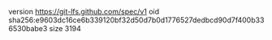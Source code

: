 version https://git-lfs.github.com/spec/v1
oid sha256:e9603dc16ce6b339120bf32d50d7b0d1776527dedbcd90d7f400b336530babe3
size 3194
